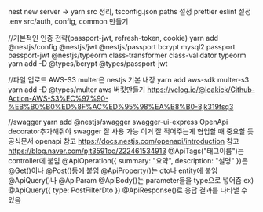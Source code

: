 nest new server -> yarn
src 정리, tsconfig.json paths 설정
prettier eslint 설정
.env src/auth, config, common 만들기

//기본적인 인증 전략(passport-jwt, refresh-token, cookie)
yarn add @nestjs/config @nestjs/jwt @nestjs/passport bcrypt mysql2 passport passport-jwt @nestjs/typeorm class-transformer class-validator typeorm
yarn add -D @types/bcrypt @types/passport-jwt

//파일 업로드 AWS-S3
multer은 nestjs 기본 내장
yarn add aws-sdk multer-s3
yarn add -D @types/multer
aws 버킷만들기 https://velog.io/@loakick/Github-Action-AWS-S3%EC%97%90-%EB%B0%B0%ED%8F%AC%ED%95%98%EA%B8%B0-8jk319fsq3

//swagger
yarn add @nestjs/swagger swagger-ui-express
OpenApi decorator추가해줘야 swagger 잘 사용 가능
이거 잘 적어주는게 협업할 때 중요할 듯
공식문서 openapi 참고 https://docs.nestjs.com/openapi/introduction
참고 https://blog.naver.com/pjt3591oo/222461534913
@ApiTags("태그이름")는 controller에 붙임
@ApiOperation({ summary: "요약", description: "설명" })은 @Get()이나 @Post()등에 붙임
@ApiProperty()는 dto나 entity에 붙임
@ApiQuery()나 @ApiParam @ApiBody()는 parameter들을 type으로 넣어줌 ex) @ApiQuery({ type: PostFilterDto })
@ApiResponse()로 응답 결과를 나타낼 수 있음
